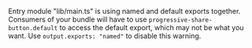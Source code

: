 Entry module "lib/main.ts" is using named and default exports together. Consumers of your bundle will have to use `progressive-share-button.default` to access the default export, which may not be what you want. Use `output.exports: "named"` to disable this warning.
